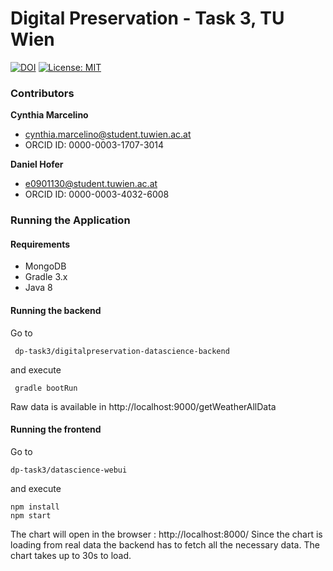 # Digital Preservation - Task 3, TU Wien

[![DOI](https://zenodo.org/badge/DOI/10.5281/zenodo.802363.svg)](https://doi.org/10.5281/zenodo.802363)
[![License: MIT](https://img.shields.io/badge/License-MIT-yellow.svg)](https://opensource.org/licenses/MIT)

### Contributors

**Cynthia Marcelino**  
* cynthia.marcelino@student.tuwien.ac.at  
* ORCID ID: 0000-0003-1707-3014

**Daniel Hofer**  
* e0901130@student.tuwien.ac.at  
* ORCID ID: 0000-0003-4032-6008

### Running the Application

#### Requirements 
* MongoDB
* Gradle 3.x
* Java 8  

#### Running the backend

Go to 

     dp-task3/digitalpreservation-datascience-backend

and execute

     gradle bootRun
    
Raw data is available in http://localhost:9000/getWeatherAllData

#### Running the frontend

Go to

    dp-task3/datascience-webui
and execute 

    npm install
    npm start

The chart will open in the browser : http://localhost:8000/
Since the chart is loading from real data the backend has to fetch all the necessary data. The chart takes up to 30s to load.
